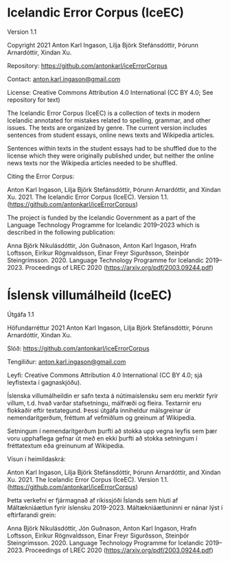 # Icelandic Error Corpus (IceEC)

Version 1.1

Copyright 2021 Anton Karl Ingason, Lilja Björk Stefánsdóttir, Þórunn Arnardóttir, Xindan Xu.

Repository: https://github.com/antonkarl/iceErrorCorpus

Contact: anton.karl.ingason@gmail.com

License: Creative Commons Attribution 4.0 International (CC BY 4.0; See repository for text)

The Icelandic Error Corpus (IceEC) is a collection of texts in modern Icelandic annotated for mistakes related to spelling, grammar, and other issues. The texts are organized by genre. The current version includes sentences from student essays, online news texts and Wikipedia articles.

Sentences within texts in the student essays had to be shuffled due to the license which they were originally published under, but neither the online news texts nor the Wikipedia articles needed to be shuffled.

Citing the Error Corpus:

Anton Karl Ingason, Lilja Björk Stefánsdóttir, Þórunn Arnardóttir, and Xindan Xu. 2021. The Icelandic Error Corpus (IceEC). Version 1.1. (https://github.com/antonkarl/iceErrorCorpus)

The project is funded by the Icelandic Government as a part of the Language Technology Programme for Icelandic 2019–2023 which is described in the following publication: 

Anna Björk Nikulásdóttir, Jón Guðnason, Anton Karl Ingason, Hrafn Loftsson, Eiríkur Rögnvaldsson, Einar Freyr Sigurðsson, Steinþór Steingrímsson. 2020. Language Technology Programme for Icelandic 2019–2023. Proceedings of LREC 2020 (https://arxiv.org/pdf/2003.09244.pdf)

# Íslensk villumálheild (IceEC)

Útgáfa 1.1

Höfundarréttur 2021 Anton Karl Ingason, Lilja Björk Stefánsdóttir, Þórunn Arnardóttir, Xindan Xu.

Slóð: https://github.com/antonkarl/iceErrorCorpus

Tengiliður: anton.karl.ingason@gmail.com

Leyfi: Creative Commons Attribution 4.0 International (CC BY 4.0; sjá leyfistexta í gagnaskjóðu).

Íslenska villumálheildin er safn texta á nútímaíslensku sem eru merktir fyrir villum, t.d. hvað varðar stafsetningu, málfræði og fleira. Textarnir eru flokkaðir eftir textategund. Þessi útgáfa inniheldur málsgreinar úr nemendaritgerðum, fréttum af vefmiðlum og greinum af Wikipedia. 

Setningum í nemendaritgerðum þurfti að stokka upp vegna leyfis sem þær voru upphaflega gefnar út með en ekki þurfti að stokka setningum í fréttatextum eða greinunum af Wikipedia.

Vísun í heimildaskrá:

Anton Karl Ingason, Lilja Björk Stefánsdóttir, Þórunn Arnardóttir, and Xindan Xu. 2021. The Icelandic Error Corpus (IceEC). Version 1.1. (https://github.com/antonkarl/iceErrorCorpus)

Þetta verkefni er fjármagnað af ríkissjóði Íslands sem hluti af Máltækniáætlun fyrir íslensku 2019-2023. Máltækniáætluninni er nánar lýst í eftirfarandi grein:

Anna Björk Nikulásdóttir, Jón Guðnason, Anton Karl Ingason, Hrafn Loftsson, Eiríkur Rögnvaldsson, Einar Freyr Sigurðsson, Steinþór Steingrímsson. 2020. Language Technology Programme for Icelandic 2019–2023. Proceedings of LREC 2020 (https://arxiv.org/pdf/2003.09244.pdf)
